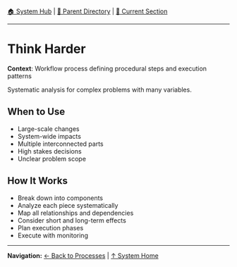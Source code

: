 [🏠 System Hub](../INDEX.md) | [📁 Parent Directory](./) | [📖 Current Section](#)

---

# Think Harder

**Context**: Workflow process defining procedural steps and execution patterns


Systematic analysis for complex problems with many variables.

## When to Use
- Large-scale changes
- System-wide impacts
- Multiple interconnected parts
- High stakes decisions
- Unclear problem scope

## How It Works
- Break down into components
- Analyze each piece systematically
- Map all relationships and dependencies
- Consider short and long-term effects
- Plan execution phases
- Execute with monitoring

---

**Navigation:** [← Back to Processes](../PROCESSES.md) | [↑ System Home](../INDEX.md)
